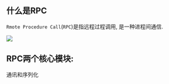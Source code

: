 ## 什么是RPC

`Rmote Procedure Call`(`RPC`)是指远程过程调用, 是一种进程间通信.

![](https://youpaiyun.zongqilive.cn/superbed/2020/01/19/5e2400522fb38b8c3c737ce7.jpg)



## RPC两个核心模块:

通讯和序列化





























